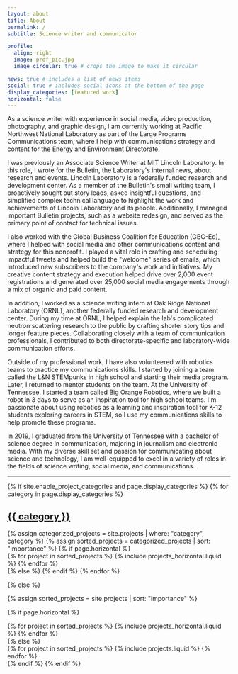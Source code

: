 ```yaml
---
layout: about
title: About
permalink: /
subtitle: Science writer and communicator

profile:
  align: right
  image: prof_pic.jpg
  image_circular: true # crops the image to make it circular

news: true # includes a list of news items
social: true # includes social icons at the bottom of the page
display_categories: [featured work]
horizontal: false
---
```


As a science writer with experience in social media, video production, photography, and graphic design, I am currently working at Pacific Northwest National Laboratory as part of the Large Programs Communications team, where I help with communications strategy and content for the Energy and Environment Directorate.

I was previously an Associate Science Writer at MIT Lincoln Laboratory. In this role, I wrote for the Bulletin, the Laboratory's internal news, about research and events. Lincoln Laboratory is a federally funded research and development center. As a member of the Bulletin's small writing team, I proactively sought out story leads, asked insightful questions, and simplified complex technical language to highlight the work and achievements of Lincoln Laboratory and its people. Additionally, I managed important Bulletin projects, such as a website redesign, and served as the primary point of contact for technical issues.

I also worked with the Global Business Coalition for Education (GBC-Ed), where I helped with social media and other communications content and strategy for this nonprofit. I played a vital role in crafting and scheduling impactful tweets and helped build the "welcome" series of emails, which introduced new subscribers to the company's work and initiatives. My creative content strategy and execution helped drive over 2,000 event registrations and generated over 25,000 social media engagements through a mix of organic and paid content.

In addition, I worked as a science writing intern at Oak Ridge National Laboratory (ORNL), another federally funded research and development center. During my time at ORNL, I helped explain the lab's complicated neutron scattering research to the public by crafting shorter story tips and longer feature pieces. Collaborating closely with a team of communication professionals, I contributed to both directorate-specific and laboratory-wide communication efforts.

Outside of my professional work, I have also volunteered with robotics teams to practice my communications skills. I started by joining a team called the L&N STEMpunks in high school and starting their media program. Later, I returned to mentor students on the team. At the University of Tennessee, I started a team called Big Orange Robotics, where we built a robot in 3 days to serve as an inspiration tool for high school teams. I'm passionate about using robotics as a learning and inspiration tool for K-12 students exploring careers in STEM, so I use my communications skills to help promote these programs.

In 2019, I graduated from the University of Tennessee with a bachelor of science degree in communication, majoring in journalism and electronic media. With my diverse skill set and passion for communicating about science and technology, I am well-equipped to excel in a variety of roles in the fields of science writing, social media, and communications.

---

<!-- pages/projects.md -->
<div class="projects">
{% if site.enable_project_categories and page.display_categories %}
  <!-- Display categorized projects -->
  {% for category in page.display_categories %}
  <a id="{{ category }}" href=".#{{ category }}">
    <h2 class="category">{{ category }}</h2>
  </a>
  {% assign categorized_projects = site.projects | where: "category", category %}
  {% assign sorted_projects = categorized_projects | sort: "importance" %}
  <!-- Generate cards for each project -->
  {% if page.horizontal %}
  <div class="container">
    <div class="row row-cols-1 row-cols-md-2">
    {% for project in sorted_projects %}
      {% include projects_horizontal.liquid %}
    {% endfor %}
    </div>
  </div>
  {% else %}
  {% endif %}
  {% endfor %}

{% else %}

<!-- Display projects without categories -->

{% assign sorted_projects = site.projects | sort: "importance" %}

  <!-- Generate cards for each project -->

{% if page.horizontal %}

  <div class="container">
    <div class="row row-cols-1 row-cols-md-2">
    {% for project in sorted_projects %}
      {% include projects_horizontal.liquid %}
    {% endfor %}
    </div>
  </div>
  {% else %}
  <div class="row row-cols-1 row-cols-md-3">
    {% for project in sorted_projects %}
      {% include projects.liquid %}
    {% endfor %}
  </div>
  {% endif %}
{% endif %}
</div>

